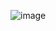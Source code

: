 ![image](https://github.com/Rahul-chaurasiya/Leetcode-Practice-Problem/assets/77222540/c915cb17-e664-47f4-a1f5-28e9bed2dc12)
